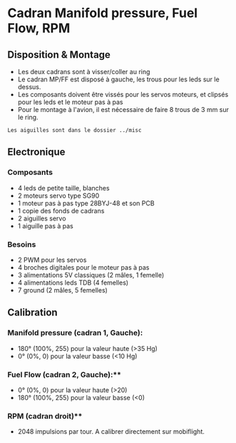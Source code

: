 # Cadran Manifold pressure, Fuel Flow, RPM
## Disposition & Montage
* Les deux cadrans sont à visser/coller au ring
* Le cadran MP/FF est disposé à gauche, les trous pour les leds sur le dessus.
* Les composants doivent être vissés pour les servos moteurs, et clipsés pour les leds et le moteur pas à pas
* Pour le montage à l'avion, il est nécessaire de faire 8 trous de 3 mm sur le ring.

```Les aiguilles sont dans le dossier ../misc```

## Electronique
### Composants
* 4 leds de petite taille, blanches
* 2 moteurs servo type SG90
* 1 moteur pas à pas type 28BYJ-48 et son PCB
* 1 copie des fonds de cadrans
* 2 aiguilles servo
* 1 aiguille pas à pas 
### Besoins
* 2 PWM pour les servos
* 4 broches digitales pour le moteur pas à pas
* 3 alimentations 5V classiques (2 mâles, 1 femelle)
* 4 alimentations leds TDB (4 femelles)
* 7 ground (2 mâles, 5 femelles)

## Calibration
### Manifold pressure (cadran 1, Gauche):
* 180° (100%, 255) pour la valeur haute (>35 Hg)
* 0° (0%, 0) pour la valeur basse (<10 Hg)
### Fuel Flow (cadran 2, Gauche):**
* 0° (0%, 0) pour la valeur haute (>20)
* 180° (100%, 255) pour la valeur basse (<0)
### RPM (cadran droit)**
* 2048 impulsions par tour. A calibrer directement sur mobiflight.